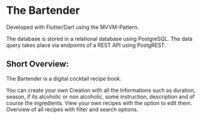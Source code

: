 # The Bartender

Developed with Flutter/Dart using the MVVM-Pattern.

The database is stored in a relational database using PostgreSQL.
The data query takes place via endpoints of a REST API using PostgREST.

## Short Overview:
The Bartender is a digital cocktail recipe book.

You can create your own Creation with all the Informations such as duration, season, if its alcoholic or non alcoholic, some instruction, description and of course the ingredients.
View your own recipes with the option to edit them.
Overview of all recipes with filter and search options.
